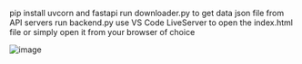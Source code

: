 pip install uvcorn and fastapi 
run downloader.py to get data json file from API servers
run backend.py 
use VS Code LiveServer to open the index.html file or simply open it from your browser of choice



![image](https://github.com/BentleyOph/Rick_Morty/assets/82271531/cff9976e-0976-4356-9b09-d52b5520f20c)
